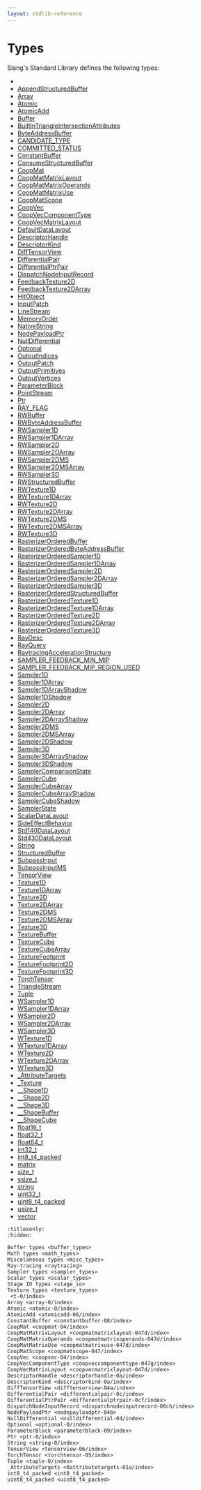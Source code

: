 ```yaml
---
layout: stdlib-reference
---
```

# Types

Slang's Standard Library defines the following types:

- [](../../types/t-0/index)
- [AppendStructuredBuffer](../../types/appendstructuredbuffer-06g/index)
- [Array](../../types/array-0/index)
- [Atomic](../../types/atomic-0/index)
- [AtomicAdd](../../types/atomicadd-06/index)
- [Buffer](../../types/buffer-0)
- [BuiltInTriangleIntersectionAttributes](../../types/builtintriangleintersectionattributes-057fr/index)
- [ByteAddressBuffer](../../types/byteaddressbuffer-04b/index)
- [CANDIDATE\_TYPE](../../types/candidate_type-012345678abcd)
- [COMMITTED\_STATUS](../../types/committed_status-012345678abcdef)
- [ConstantBuffer](../../types/constantbuffer-08/index)
- [ConsumeStructuredBuffer](../../types/consumestructuredbuffer-07h/index)
- [CoopMat](../../types/coopmat-04/index)
- [CoopMatMatrixLayout](../../types/coopmatmatrixlayout-047d/index)
- [CoopMatMatrixOperands](../../types/coopmatmatrixoperands-047d/index)
- [CoopMatMatrixUse](../../types/coopmatmatrixuse-047d/index)
- [CoopMatScope](../../types/coopmatscope-047/index)
- [CoopVec](../../types/coopvec-04/index)
- [CoopVecComponentType](../../types/coopveccomponenttype-047g/index)
- [CoopVecMatrixLayout](../../types/coopvecmatrixlayout-047d/index)
- [DefaultDataLayout](../../types/defaultdatalayout-07b/index)
- [DescriptorHandle](../../types/descriptorhandle-0a/index)
- [DescriptorKind](../../types/descriptorkind-0a/index)
- [DiffTensorView](../../types/difftensorview-04a/index)
- [DifferentialPair](../../types/differentialpair-0c/index)
- [DifferentialPtrPair](../../types/differentialptrpair-0cf/index)
- [DispatchNodeInputRecord](../../types/dispatchnodeinputrecord-08ch/index)
- [FeedbackTexture2D](../../types/feedbacktexture2d-08g)
- [FeedbackTexture2DArray](../../types/feedbacktexture2darray-08gh)
- [HitObject](../../types/hitobject-03/index)
- [InputPatch](../../types/inputpatch-05/index)
- [LineStream](../../types/linestream-04/index)
- [MemoryOrder](../../types/memoryorder-06/index)
- [NativeString](../../types/nativestring-06/index)
- [NodePayloadPtr](../../types/nodepayloadptr-04b)
- [NullDifferential](../../types/nulldifferential-04/index)
- [Optional](../../types/optional-0/index)
- [OutputIndices](../../types/outputindices-06/index)
- [OutputPatch](../../types/outputpatch-06/index)
- [OutputPrimitives](../../types/outputprimitives-06/index)
- [OutputVertices](../../types/outputvertices-06/index)
- [ParameterBlock](../../types/parameterblock-09/index)
- [PointStream](../../types/pointstream-05/index)
- [Ptr](../../types/ptr-0/index)
- [RAY\_FLAG](../../types/ray_flag-0124567)
- [RWBuffer](../../types/rwbuffer-012)
- [RWByteAddressBuffer](../../types/rwbyteaddressbuffer-0126d/index)
- [RWSampler1D](../../types/rwsampler1d-012a)
- [RWSampler1DArray](../../types/rwsampler1darray-012ab)
- [RWSampler2D](../../types/rwsampler2d-012a)
- [RWSampler2DArray](../../types/rwsampler2darray-012ab)
- [RWSampler2DMS](../../types/rwsampler2dms-012abc)
- [RWSampler2DMSArray](../../types/rwsampler2dmsarray-012abcd)
- [RWSampler3D](../../types/rwsampler3d-012a)
- [RWStructuredBuffer](../../types/rwstructuredbuffer-012c/index)
- [RWTexture1D](../../types/rwtexture1d-012a)
- [RWTexture1DArray](../../types/rwtexture1darray-012ab)
- [RWTexture2D](../../types/rwtexture2d-012a)
- [RWTexture2DArray](../../types/rwtexture2darray-012ab)
- [RWTexture2DMS](../../types/rwtexture2dms-012abc)
- [RWTexture2DMSArray](../../types/rwtexture2dmsarray-012abcd)
- [RWTexture3D](../../types/rwtexture3d-012a)
- [RasterizerOrderedBuffer](../../types/rasterizerorderedbuffer-0ah)
- [RasterizerOrderedByteAddressBuffer](../../types/rasterizerorderedbyteaddressbuffer-0ahls/index)
- [RasterizerOrderedSampler1D](../../types/rasterizerorderedsampler1d-0ahp)
- [RasterizerOrderedSampler1DArray](../../types/rasterizerorderedsampler1darray-0ahpq)
- [RasterizerOrderedSampler2D](../../types/rasterizerorderedsampler2d-0ahp)
- [RasterizerOrderedSampler2DArray](../../types/rasterizerorderedsampler2darray-0ahpq)
- [RasterizerOrderedSampler3D](../../types/rasterizerorderedsampler3d-0ahp)
- [RasterizerOrderedStructuredBuffer](../../types/rasterizerorderedstructuredbuffer-0ahr/index)
- [RasterizerOrderedTexture1D](../../types/rasterizerorderedtexture1d-0ahp)
- [RasterizerOrderedTexture1DArray](../../types/rasterizerorderedtexture1darray-0ahpq)
- [RasterizerOrderedTexture2D](../../types/rasterizerorderedtexture2d-0ahp)
- [RasterizerOrderedTexture2DArray](../../types/rasterizerorderedtexture2darray-0ahpq)
- [RasterizerOrderedTexture3D](../../types/rasterizerorderedtexture3d-0ahp)
- [RayDesc](../../types/raydesc-03/index)
- [RayQuery](../../types/rayquery-03/index)
- [RaytracingAccelerationStructure](../../types/raytracingaccelerationstructure-0am/index)
- [SAMPLER\_FEEDBACK\_MIN\_MIP](../../types/sampler_feedback_min_mip-012345689abcdefhijlmn/index)
- [SAMPLER\_FEEDBACK\_MIP\_REGION\_USED](../../types/sampler_feedback_mip_region_used-012345689abcdefhijlmnopqstuv/index)
- [Sampler1D](../../types/sampler1d-08)
- [Sampler1DArray](../../types/sampler1darray-089)
- [Sampler1DArrayShadow](../../types/sampler1darrayshadow-089e)
- [Sampler1DShadow](../../types/sampler1dshadow-089)
- [Sampler2D](../../types/sampler2d-08)
- [Sampler2DArray](../../types/sampler2darray-089)
- [Sampler2DArrayShadow](../../types/sampler2darrayshadow-089e)
- [Sampler2DMS](../../types/sampler2dms-089a)
- [Sampler2DMSArray](../../types/sampler2dmsarray-089ab)
- [Sampler2DShadow](../../types/sampler2dshadow-089)
- [Sampler3D](../../types/sampler3d-08)
- [Sampler3DArrayShadow](../../types/sampler3darrayshadow-089e)
- [Sampler3DShadow](../../types/sampler3dshadow-089)
- [SamplerComparisonState](../../types/samplercomparisonstate-07h/index)
- [SamplerCube](../../types/samplercube-07)
- [SamplerCubeArray](../../types/samplercubearray-07b)
- [SamplerCubeArrayShadow](../../types/samplercubearrayshadow-07bg)
- [SamplerCubeShadow](../../types/samplercubeshadow-07b)
- [SamplerState](../../types/samplerstate-07/index)
- [ScalarDataLayout](../../types/scalardatalayout-06a/index)
- [SideEffectBehavior](../../types/sideeffectbehavior-04a/index)
- [Std140DataLayout](../../types/std140datalayout-06a/index)
- [Std430DataLayout](../../types/std430datalayout-06a/index)
- [String](../../types/string-0/index)
- [StructuredBuffer](../../types/structuredbuffer-0a/index)
- [SubpassInput](../../types/subpassinput-07)
- [SubpassInputMS](../../types/subpassinputms-07cd)
- [TensorView](../../types/tensorview-06/index)
- [Texture1D](../../types/texture1d-08)
- [Texture1DArray](../../types/texture1darray-089)
- [Texture2D](../../types/texture2d-08)
- [Texture2DArray](../../types/texture2darray-089)
- [Texture2DMS](../../types/texture2dms-089a)
- [Texture2DMSArray](../../types/texture2dmsarray-089ab)
- [Texture3D](../../types/texture3d-08)
- [TextureBuffer](../../types/texturebuffer-07/index)
- [TextureCube](../../types/texturecube-07)
- [TextureCubeArray](../../types/texturecubearray-07b)
- [TextureFootprint](../../types/texturefootprint-07/index)
- [TextureFootprint2D](../../types/texturefootprint2d-07h)
- [TextureFootprint3D](../../types/texturefootprint3d-07h)
- [TorchTensor](../../types/torchtensor-05/index)
- [TriangleStream](../../types/trianglestream-08/index)
- [Tuple](../../types/tuple-0/index)
- [WSampler1D](../../types/wsampler1d-019)
- [WSampler1DArray](../../types/wsampler1darray-019a)
- [WSampler2D](../../types/wsampler2d-019)
- [WSampler2DArray](../../types/wsampler2darray-019a)
- [WSampler3D](../../types/wsampler3d-019)
- [WTexture1D](../../types/wtexture1d-019)
- [WTexture1DArray](../../types/wtexture1darray-019a)
- [WTexture2D](../../types/wtexture2d-019)
- [WTexture2DArray](../../types/wtexture2darray-019a)
- [WTexture3D](../../types/wtexture3d-019)
- [\_AttributeTargets](../../types/0attributetargets-01a/index)
- [\_Texture](../../types/0texture-01/index)
- [\_\_Shape1D](../../types/0_shape1d-028/index)
- [\_\_Shape2D](../../types/0_shape2d-028/index)
- [\_\_Shape3D](../../types/0_shape3d-028/index)
- [\_\_ShapeBuffer](../../types/0_shapebuffer-027/index)
- [\_\_ShapeCube](../../types/0_shapecube-027/index)
- [float16\_t](../../types/float16_t)
- [float32\_t](../../types/float32_t)
- [float64\_t](../../types/float64_t)
- [int32\_t](../../types/int32_t)
- [int8\_t4\_packed](../../types/int8_t4_packed)
- [matrix](../../types/matrix/index)
- [size\_t](../../types/size_t)
- [ssize\_t](../../types/ssize_t)
- [string](../../types/string)
- [uint32\_t](../../types/uint32_t)
- [uint8\_t4\_packed](../../types/uint8_t4_packed)
- [usize\_t](../../types/usize_t)
- [vector](../../types/vector/index)

```{toctree}
:titlesonly:
:hidden:

Buffer types <buffer_types>
Math types <math_types>
Miscelaneous types <misc_types>
Ray-tracing <raytracing>
Sampler types <sampler_types>
Scalar types <scalar_types>
Stage IO types <stage_io>
Texture types <texture_types>
 <t-0/index>
Array <array-0/index>
Atomic <atomic-0/index>
AtomicAdd <atomicadd-06/index>
ConstantBuffer <constantbuffer-08/index>
CoopMat <coopmat-04/index>
CoopMatMatrixLayout <coopmatmatrixlayout-047d/index>
CoopMatMatrixOperands <coopmatmatrixoperands-047d/index>
CoopMatMatrixUse <coopmatmatrixuse-047d/index>
CoopMatScope <coopmatscope-047/index>
CoopVec <coopvec-04/index>
CoopVecComponentType <coopveccomponenttype-047g/index>
CoopVecMatrixLayout <coopvecmatrixlayout-047d/index>
DescriptorHandle <descriptorhandle-0a/index>
DescriptorKind <descriptorkind-0a/index>
DiffTensorView <difftensorview-04a/index>
DifferentialPair <differentialpair-0c/index>
DifferentialPtrPair <differentialptrpair-0cf/index>
DispatchNodeInputRecord <dispatchnodeinputrecord-08ch/index>
NodePayloadPtr <nodepayloadptr-04b>
NullDifferential <nulldifferential-04/index>
Optional <optional-0/index>
ParameterBlock <parameterblock-09/index>
Ptr <ptr-0/index>
String <string-0/index>
TensorView <tensorview-06/index>
TorchTensor <torchtensor-05/index>
Tuple <tuple-0/index>
_AttributeTargets <0attributetargets-01a/index>
int8_t4_packed <int8_t4_packed>
uint8_t4_packed <uint8_t4_packed>
```
